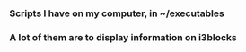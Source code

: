 ### Scripts I have on my computer, in ~/executables
### A lot of them are to display information on i3blocks
